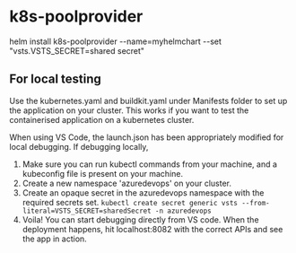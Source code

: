# k8s-poolprovider
helm install k8s-poolprovider --name=myhelmchart --set "vsts.VSTS_SECRET=shared secret"

## For local testing
Use the kubernetes.yaml and buildkit.yaml under Manifests folder to set up the application on your cluster. This works if you want to test the containerised application on a kubernetes cluster.

When using VS Code, the launch.json has been appropriately modified for local debugging. If debugging locally, 
1. Make sure you can run kubectl commands from your machine, and a kubeconfig file is present on your machine.
2. Create a new namespace 'azuredevops' on your cluster.
3. Create an opaque secret in the azuredevops namespace with the required secrets set. `kubectl create secret generic vsts --from-literal=VSTS_SECRET=sharedSecret -n azuredevops`
4. Voila! You can start debugging directly from VS code. When the deployment happens, hit localhost:8082 with the correct APIs and see the app in action.

